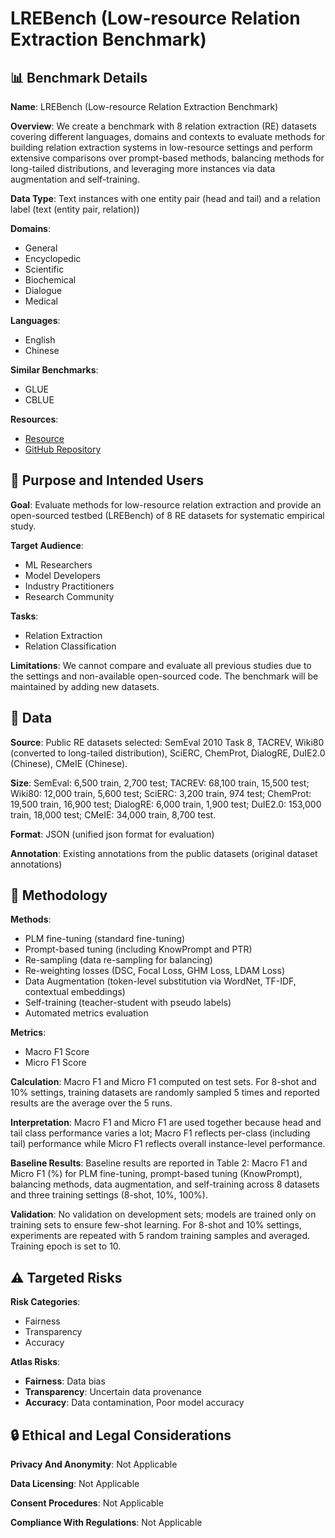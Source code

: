 # LREBench (Low-resource Relation Extraction Benchmark)

## 📊 Benchmark Details

**Name**: LREBench (Low-resource Relation Extraction Benchmark)

**Overview**: We create a benchmark with 8 relation extraction (RE) datasets covering different languages, domains and contexts to evaluate methods for building relation extraction systems in low-resource settings and perform extensive comparisons over prompt-based methods, balancing methods for long-tailed distributions, and leveraging more instances via data augmentation and self-training.

**Data Type**: Text instances with one entity pair (head and tail) and a relation label (text (entity pair, relation))

**Domains**:
- General
- Encyclopedic
- Scientific
- Biochemical
- Dialogue
- Medical

**Languages**:
- English
- Chinese

**Similar Benchmarks**:
- GLUE
- CBLUE

**Resources**:
- [Resource](https://zjunlp.github.io/project/LREBench)
- [GitHub Repository](https://github.com/zjunlp/LREBench)

## 🎯 Purpose and Intended Users

**Goal**: Evaluate methods for low-resource relation extraction and provide an open-sourced testbed (LREBench) of 8 RE datasets for systematic empirical study.

**Target Audience**:
- ML Researchers
- Model Developers
- Industry Practitioners
- Research Community

**Tasks**:
- Relation Extraction
- Relation Classification

**Limitations**: We cannot compare and evaluate all previous studies due to the settings and non-available open-sourced code. The benchmark will be maintained by adding new datasets.

## 💾 Data

**Source**: Public RE datasets selected: SemEval 2010 Task 8, TACREV, Wiki80 (converted to long-tailed distribution), SciERC, ChemProt, DialogRE, DuIE2.0 (Chinese), CMeIE (Chinese).

**Size**: SemEval: 6,500 train, 2,700 test; TACREV: 68,100 train, 15,500 test; Wiki80: 12,000 train, 5,600 test; SciERC: 3,200 train, 974 test; ChemProt: 19,500 train, 16,900 test; DialogRE: 6,000 train, 1,900 test; DuIE2.0: 153,000 train, 18,000 test; CMeIE: 34,000 train, 8,700 test.

**Format**: JSON (unified json format for evaluation)

**Annotation**: Existing annotations from the public datasets (original dataset annotations)

## 🔬 Methodology

**Methods**:
- PLM fine-tuning (standard fine-tuning)
- Prompt-based tuning (including KnowPrompt and PTR)
- Re-sampling (data re-sampling for balancing)
- Re-weighting losses (DSC, Focal Loss, GHM Loss, LDAM Loss)
- Data Augmentation (token-level substitution via WordNet, TF-IDF, contextual embeddings)
- Self-training (teacher-student with pseudo labels)
- Automated metrics evaluation

**Metrics**:
- Macro F1 Score
- Micro F1 Score

**Calculation**: Macro F1 and Micro F1 computed on test sets. For 8-shot and 10% settings, training datasets are randomly sampled 5 times and reported results are the average over the 5 runs.

**Interpretation**: Macro F1 and Micro F1 are used together because head and tail class performance varies a lot; Macro F1 reflects per-class (including tail) performance while Micro F1 reflects overall instance-level performance.

**Baseline Results**: Baseline results are reported in Table 2: Macro F1 and Micro F1 (%) for PLM fine-tuning, prompt-based tuning (KnowPrompt), balancing methods, data augmentation, and self-training across 8 datasets and three training settings (8-shot, 10%, 100%).

**Validation**: No validation on development sets; models are trained only on training sets to ensure few-shot learning. For 8-shot and 10% settings, experiments are repeated with 5 random training samples and averaged. Training epoch is set to 10.

## ⚠️ Targeted Risks

**Risk Categories**:
- Fairness
- Transparency
- Accuracy

**Atlas Risks**:
- **Fairness**: Data bias
- **Transparency**: Uncertain data provenance
- **Accuracy**: Data contamination, Poor model accuracy

## 🔒 Ethical and Legal Considerations

**Privacy And Anonymity**: Not Applicable

**Data Licensing**: Not Applicable

**Consent Procedures**: Not Applicable

**Compliance With Regulations**: Not Applicable
